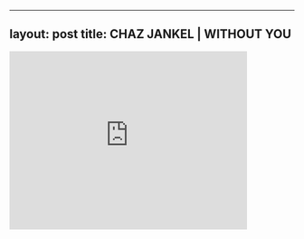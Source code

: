

---
layout: post
title: CHAZ JANKEL | WITHOUT YOU
---


<iframe width="420" height="315" src="http://www.youtube.com/embed/i1Xgf6ZMM50" frameborder="0" allowfullscreen></iframe>

